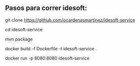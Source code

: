 ## Pasos para correr idesoft:

git clone https://github.com/ocardenasmartinez/idesoft-service

cd idesoft-service

mvn package

docker build -f Dockerfile -t idesoft-service .

docker run -p 8080:8080 idesoft-service